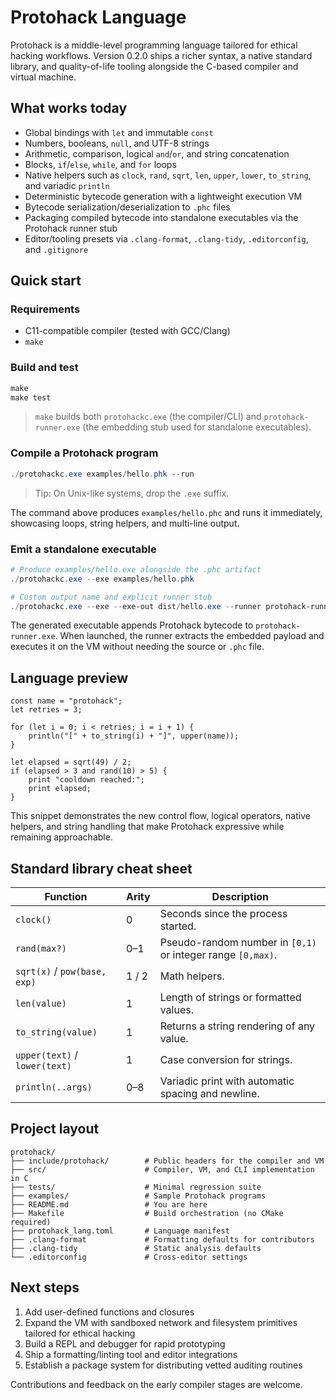 # Protohack Language

Protohack is a middle-level programming language tailored for ethical hacking workflows. Version 0.2.0 ships a richer syntax, a native standard library, and quality-of-life tooling alongside the C-based compiler and virtual machine.

## What works today

- Global bindings with `let` and immutable `const`
- Numbers, booleans, `null`, and UTF-8 strings
- Arithmetic, comparison, logical `and`/`or`, and string concatenation
- Blocks, `if`/`else`, `while`, and `for` loops
- Native helpers such as `clock`, `rand`, `sqrt`, `len`, `upper`, `lower`, `to_string`, and variadic `println`
- Deterministic bytecode generation with a lightweight execution VM
- Bytecode serialization/deserialization to `.phc` files
- Packaging compiled bytecode into standalone executables via the Protohack runner stub
- Editor/tooling presets via `.clang-format`, `.clang-tidy`, `.editorconfig`, and `.gitignore`

## Quick start

### Requirements

- C11-compatible compiler (tested with GCC/Clang)
- `make`

### Build and test

```powershell
make
make test
```

> `make` builds both `protohackc.exe` (the compiler/CLI) and `protohack-runner.exe` (the embedding stub used for standalone executables).

### Compile a Protohack program

```powershell
./protohackc.exe examples/hello.phk --run
```

> Tip: On Unix-like systems, drop the `.exe` suffix.

The command above produces `examples/hello.phc` and runs it immediately, showcasing loops, string helpers, and multi-line output.

### Emit a standalone executable

```powershell
# Produce examples/hello.exe alongside the .phc artifact
./protohackc.exe --exe examples/hello.phk

# Custom output name and explicit runner stub
./protohackc.exe --exe --exe-out dist/hello.exe --runner protohack-runner.exe examples/hello.phk
```

The generated executable appends Protohack bytecode to `protohack-runner.exe`. When launched, the runner extracts the embedded payload and executes it on the VM without needing the source or `.phc` file.

## Language preview

```protohack
const name = "protohack";
let retries = 3;

for (let i = 0; i < retries; i = i + 1) {
	println("[" + to_string(i) + "]", upper(name));
}

let elapsed = sqrt(49) / 2;
if (elapsed > 3 and rand(10) > 5) {
	print "cooldown reached:";
	print elapsed;
}
```

This snippet demonstrates the new control flow, logical operators, native helpers, and string handling that make Protohack expressive while remaining approachable.

## Standard library cheat sheet

| Function | Arity | Description |
| --- | --- | --- |
| `clock()` | 0 | Seconds since the process started. |
| `rand(max?)` | 0–1 | Pseudo-random number in `[0,1)` or integer range `[0,max)`. |
| `sqrt(x)` / `pow(base, exp)` | 1 / 2 | Math helpers. |
| `len(value)` | 1 | Length of strings or formatted values. |
| `to_string(value)` | 1 | Returns a string rendering of any value. |
| `upper(text)` / `lower(text)` | 1 | Case conversion for strings. |
| `println(..args)` | 0–8 | Variadic print with automatic spacing and newline. |

## Project layout

```
protohack/
├── include/protohack/        # Public headers for the compiler and VM
├── src/                      # Compiler, VM, and CLI implementation in C
├── tests/                    # Minimal regression suite
├── examples/                 # Sample Protohack programs
├── README.md                 # You are here
├── Makefile                  # Build orchestration (no CMake required)
├── protohack_lang.toml       # Language manifest
├── .clang-format             # Formatting defaults for contributors
├── .clang-tidy               # Static analysis defaults
└── .editorconfig             # Cross-editor settings
```

## Next steps

1. Add user-defined functions and closures
2. Expand the VM with sandboxed network and filesystem primitives tailored for ethical hacking
3. Build a REPL and debugger for rapid prototyping
4. Ship a formatting/linting tool and editor integrations
5. Establish a package system for distributing vetted auditing routines

Contributions and feedback on the early compiler stages are welcome.
